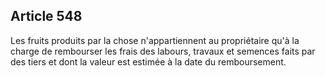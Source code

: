 Article 548
----
Les fruits produits par la chose n'appartiennent au propriétaire qu'à la charge
de rembourser les frais des labours, travaux et semences faits par des tiers et
dont la valeur est estimée à la date du remboursement.
